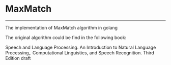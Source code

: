 # MaxMatch
---
The implementation of MaxMatch algorithm in golang

The original algorithm could be find in the following book:

Speech and Language Processing. An Introduction to Natural Language Processing,. Computational Linguistics, and Speech Recognition. Third Edition draft  
